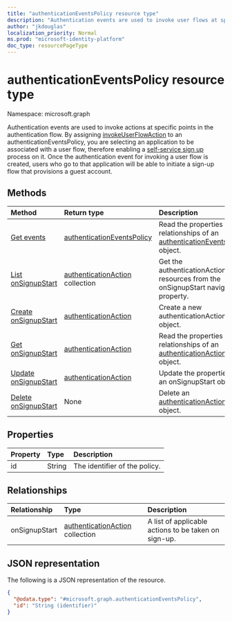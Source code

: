 ```yaml
---
title: "authenticationEventsPolicy resource type"
description: "Authentication events are used to invoke user flows at specific points in the authentication flow."
author: "jkdouglas"
localization_priority: Normal
ms.prod: "microsoft-identity-platform"
doc_type: resourcePageType
---
```


# authenticationEventsPolicy resource type

Namespace: microsoft.graph

Authentication events are used to invoke actions at specific points in the authentication flow. By assigning [invokeUserFlowAction](../resources/invokeuserflowaction.md) to an authenticationEventsPolicy, you are selecting an application to be associated with a user flow, therefore enabling a [self-service sign up](https://docs.microsoft.com/azure/active-directory/external-identities/self-service-sign-up-overview) process on it. Once the authentication event for invoking a user flow is created, users who go to that application will be able to initiate a sign-up flow that provisions a guest account.

## Methods

|Method|Return type|Description|
|:---|:---|:---|
|[Get events](../api/authenticationeventspolicy-get.md)|[authenticationEventsPolicy](../resources/authenticationeventspolicy.md)|Read the properties and relationships of an [authenticationEventsPolicy](../resources/authenticationeventspolicy.md) object.|
|[List onSignupStart](../api/authenticationeventspolicy-list-onsignupstart.md)|[authenticationAction](../resources/authenticationaction.md) collection|Get the authenticationAction resources from the onSignupStart navigation property.|
|[Create onSignupStart](../api/authenticationeventspolicy-post-onsignupstart.md)|[authenticationAction](../resources/authenticationaction.md)|Create a new authenticationAction object.|
|[Get onSignupStart](../api/authenticationeventspolicy-get-authenticationaction.md)|[authenticationAction](../resources/authenticationaction.md)|Read the properties and relationships of an [authenticationAction](../resources/authenticationaction.md) object.|
|[Update onSignupStart](../api/authenticationeventspolicy-update-onsignupstart.md)|[authenticationAction](../resources/authenticationaction.md)|Update the properties of an onSignupStart object.|
|[Delete onSignupStart](../api/authenticationeventspolicy-delete-onsignupstart.md)|None|Delete an [authenticationAction](../resources/authenticationaction.md) object.|

## Properties

|Property|Type|Description|
|:---|:---|:---|
|id|String|The identifier of the policy.|

## Relationships

|Relationship|Type|Description|
|:---|:---|:---|
|onSignupStart|[authenticationAction](../resources/authenticationaction.md) collection|A list of applicable actions to be taken on sign-up.|

## JSON representation

The following is a JSON representation of the resource.
<!-- {
  "blockType": "resource",
  "keyProperty": "id",
  "@odata.type": "microsoft.graph.authenticationEventsPolicy",
  "baseType": "",
  "openType": false
}
-->

``` json
{
  "@odata.type": "#microsoft.graph.authenticationEventsPolicy",
  "id": "String (identifier)"
}
```
